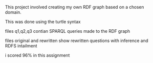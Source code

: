 This project involved creating my own RDF graph based on a chosen domain. 

This was done using the turtle syntax

files q1,q2,q3 contian SPARQL queries made to the RDF graph 

files original and rewritten show rewritten questions with inference and RDFS intailment

i scored 96% in this assignment
